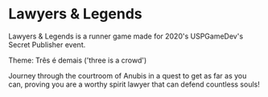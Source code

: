 # Lawyers & Legends

Lawyers & Legends is a runner game made for 2020's USPGameDev's Secret Publisher event.

Theme: Três é demais ('three is a crowd')

Journey through the courtroom of Anubis in a quest to get as far as you can, proving you are a worthy spirit lawyer that can defend countless souls!
